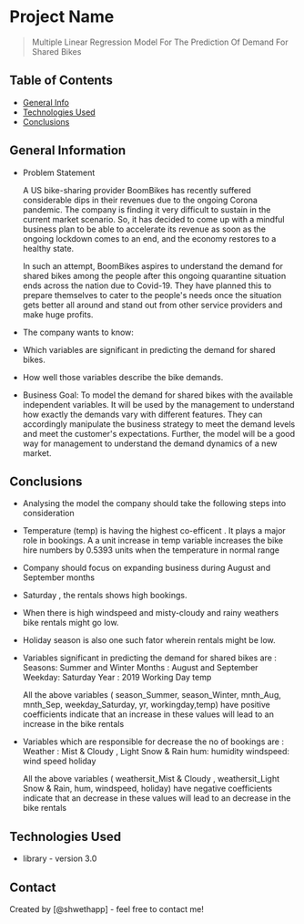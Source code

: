 # Project Name
> Multiple Linear Regression Model For The Prediction Of Demand For Shared Bikes
 


## Table of Contents
* [General Info](#general-information)
* [Technologies Used](#technologies-used)
* [Conclusions](#conclusions)




## General Information

* Problem Statement

  A US bike-sharing provider BoomBikes has recently suffered considerable dips in their revenues due to the ongoing Corona pandemic. The company is finding it very difficult to sustain in the current market scenario. So, it has decided to come up with a mindful business plan to be able to accelerate its revenue as soon as the ongoing lockdown comes to an end, and the economy restores to a healthy state.

  In such an attempt, BoomBikes aspires to understand the demand for shared bikes among the people after this ongoing quarantine situation ends across the nation due to Covid-19. They have planned this to prepare themselves to cater to the people's needs once the situation gets better all around and stand out from other service providers and make huge profits.

* The company wants to know:

* Which variables are significant in predicting the demand for shared bikes.
* How well those variables describe the bike demands.

* Business Goal:
To model the demand for shared bikes with the available independent variables. It will be used by the management to understand how exactly the demands vary with different features. They can accordingly manipulate the business strategy to meet the demand levels and meet the customer's expectations. Further, the model will be a good way for management to understand the demand dynamics of a new market.



## Conclusions
* Analysing the model the company should take the following steps into consideration

* Temperature (temp) is having the highest co-efficent . It plays a major role in bookings. A a unit increase in temp variable increases the bike hire    numbers by 0.5393 units when the temperature in normal range
* Company should focus on expanding business during August and September months
* Saturday , the rentals shows high bookings.
* When there is high windspeed and misty-cloudy and rainy weathers bike rentals might go low.
* Holiday season is also one such fator wherein rentals might be low.

* Variables significant in predicting the demand for shared bikes are :
  Seasons: Summer and Winter
  Months : August and September
  Weekday: Saturday
  Year : 2019
  Working Day
  temp
  
  All the above variables ( season_Summer, season_Winter, mnth_Aug, mnth_Sep, weekday_Saturday, yr, workingday,temp) have positive coefficients indicate that an increase in these values will lead to an increase in the bike rentals

* Variables which are responsible for decrease the no of bookings are :
  Weather : Mist & Cloudy , Light Snow & Rain
  hum: humidity
  windspeed: wind speed
  holiday
  
  All the above variables ( weathersit_Mist & Cloudy , weathersit_Light Snow & Rain, hum, windspeed, holiday) have negative coefficients indicate that an decrease in these values will lead to an decrease in the bike rentals



## Technologies Used

- library - version 3.0



## Contact
Created by [@shwethapp] - feel free to contact me!


